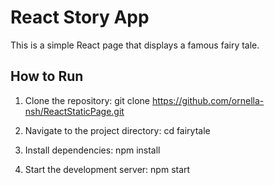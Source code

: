 # React Story App

This is a simple React page that displays a famous fairy tale.

## How to Run

1. Clone the repository:
git clone https://github.com/ornella-nsh/ReactStaticPage.git

2. Navigate to the project directory:
cd fairytale

3. Install dependencies:
npm install

4. Start the development server:
npm start
